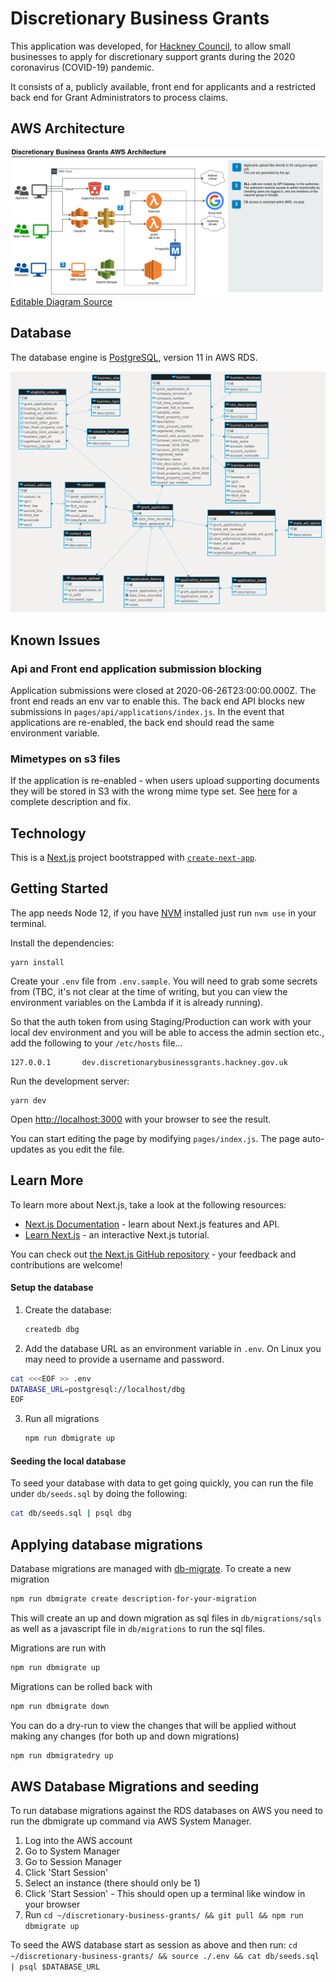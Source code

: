 # Discretionary Business Grants

This application was developed, for [Hackney Council](https://hackney.gov.uk/), to allow small businesses to apply for discretionary support grants during the 2020 coronavirus (COVID-19) pandemic.

It consists of a, publicly available, front end for applicants and a restricted back end for Grant Administrators to process claims.

## AWS Architecture

![architecture](dbg-aws.jpg)
[Editable Diagram Source](dbg-aws.drawio)

## Database

The database engine is [PostgreSQL](https://www.postgresql.org/), version 11 in AWS RDS.

![db-schema](dbg-schema.png)

## Known Issues

### Api and Front end application submission blocking

Application submissions were closed at 2020-06-26T23:00:00.000Z. The front end reads an env var to enable this. The back end API blocks new submissions in `pages/api/applications/index.js`. In the event that applications are re-enabled, the back end should read the same environment variable.

### Mimetypes on s3 files

If the application is re-enabled - when users upload supporting documents they will be stored in S3 with the wrong mime type set. See [here](https://github.com/LBHackney-IT/discretionary-business-grants/blob/master/docs/S3-METADATA.md) for a complete description and fix.

## Technology

This is a [Next.js](https://nextjs.org/) project bootstrapped with [`create-next-app`](https://github.com/zeit/next.js/tree/canary/packages/create-next-app).

## Getting Started

The app needs Node 12, if you have [NVM](https://github.com/nvm-sh/nvm) installed just run `nvm use` in your terminal.

Install the dependencies:

    yarn install

Create your `.env` file from `.env.sample`. You will need to grab some secrets from (TBC, it's not clear at the time of writing, but you can view the environment variables on the Lambda if it is already running).

So that the auth token from using Staging/Production can work with your local dev environment and you will be able to access the admin section etc., add the following to your `/etc/hosts` file...

    127.0.0.1       dev.discretionarybusinessgrants.hackney.gov.uk

Run the development server:

    yarn dev

Open [http://localhost:3000](http://localhost:3000) with your browser to see the result.

You can start editing the page by modifying `pages/index.js`. The page auto-updates as you edit the file.

## Learn More

To learn more about Next.js, take a look at the following resources:

- [Next.js Documentation](https://nextjs.org/docs) - learn about Next.js features and API.
- [Learn Next.js](https://nextjs.org/learn) - an interactive Next.js tutorial.

You can check out [the Next.js GitHub repository](https://github.com/zeit/next.js/) - your feedback and contributions are welcome!

#### Setup the database

1. Create the database:
   ```bash
   createdb dbg
   ```
2. Add the database URL as an environment variable in `.env`. On Linux you may need to provide a username and password.

```bash
cat <<<EOF >> .env
DATABASE_URL=postgresql://localhost/dbg
EOF
```

3. Run all migrations
   ```bash
   npm run dbmigrate up
   ```

#### Seeding the local database

To seed your database with data to get going quickly, you can run the file under `db/seeds.sql` by doing the following:

```bash
cat db/seeds.sql | psql dbg
```

## Applying database migrations

Database migrations are managed with [db-migrate](https://github.com/db-migrate/node-db-migrate). To create a new migration

```bash
npm run dbmigrate create description-for-your-migration
```

This will create an up and down migration as sql files in `db/migrations/sqls` as well as a javascript file in `db/migrations` to run the sql files.

Migrations are run with

```bash
npm run dbmigrate up
```

Migrations can be rolled back with

```bash
npm run dbmigrate down
```

You can do a dry-run to view the changes that will be applied without making any changes (for both up and down migrations)

```bash
npm run dbmigratedry up
```

## AWS Database Migrations and seeding

To run database migrations against the RDS databases on AWS you need to run the dbmigrate up command via AWS System Manager.

1. Log into the AWS account
2. Go to System Manager
3. Go to Session Manager
4. Click 'Start Session'
5. Select an instance (there should only be 1)
6. Click 'Start Session' - This should open up a terminal like window in your browser
7. Run `cd ~/discretionary-business-grants/ && git pull && npm run dbmigrate up`

To seed the AWS database start as session as above and then run:
`cd ~/discretionary-business-grants/ && source ./.env && cat db/seeds.sql | psql $DATABASE_URL`
